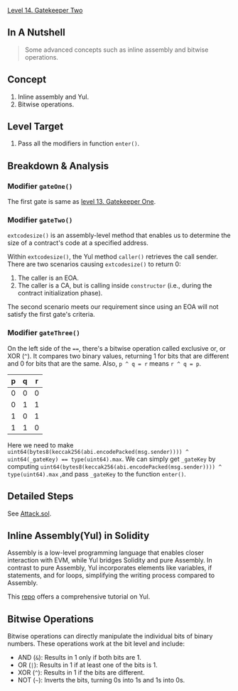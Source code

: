 [Level 14. Gatekeeper Two](https://ethernaut.openzeppelin.com/level/14)

## In A Nutshell

> Some advanced concepts such as inline assembly and bitwise operations.

## Concept

1. Inline assembly and Yul.
2. Bitwise operations.

## Level Target

1. Pass all the modifiers in function `enter()`.

## Breakdown & Analysis

### Modifier `gateOne()`
The first gate is same as [level 13. Gatekeeper One](https://github.com/timou0911/Ethernaut_Writeup/blob/main/13.%20Gatekeeper%20One%20%E2%98%85%E2%98%85%E2%98%85%E2%98%85%E2%98%86/README.md#modifier-gateone).

### Modifier `gateTwo()`
`extcodesize()` is an assembly-level method that enables us to determine the size of a contract's code at a specified address.

Within `extcodesize()`, the Yul method `caller()` retrieves the call sender. There are two scenarios causing `extcodesize()` to return 0:

1. The caller is an EOA.
2. The caller is a CA, but is calling inside `constructor` (i.e., during the contract initialization phase).

The second scenario meets our requirement since using an EOA will not satisfy the first gate's criteria.

### Modifier `gateThree()`
On the left side of the `==`, there's a bitwise operation called exclusive or, or XOR (`^`). It compares two binary values, returning 1 for bits that are different and 0 for bits that are the same. Also, `p ^ q = r` means `r ^ q = p`.

| p | q | r |
| - | - | - |
| 0 | 0 | 0 |
| 0 | 1 | 1 |
| 1 | 0 | 1 |
| 1 | 1 | 0 |

Here we need to make `uint64(bytes8(keccak256(abi.encodePacked(msg.sender)))) ^ uint64(_gateKey) == type(uint64).max`. We can simply get `_gateKey` by computing `uint64(bytes8(keccak256(abi.encodePacked(msg.sender)))) ^ type(uint64).max` ,and pass `_gateKey` to the function `enter()`.


## Detailed Steps

See [Attack.sol](https://github.com/timou0911/Ethernaut_Writeup/blob/main/14.%20Gatekeeper%20Two%20%E2%98%85%E2%98%85%E2%98%85%E2%98%86%E2%98%86/Attack.sol).

## Inline Assembly(Yul) in Solidity

Assembly is a low-level programming language that enables closer interaction with EVM, while Yul bridges Solidity and pure Assembly. In contrast to pure Assembly, Yul incorporates elements like variables, if statements, and for loops, simplifying the writing process compared to Assembly.

This [repo](https://github.com/andreitoma8/learn-yul) offers a comprehensive tutorial on Yul.

## Bitwise Operations

Bitwise operations can directly manipulate the individual bits of binary numbers. These operations work at the bit level and include:

* AND (`&`): Results in 1 only if both bits are 1.
* OR (`|`): Results in 1 if at least one of the bits is 1.
* XOR (`^`): Results in 1 if the bits are different.
* NOT (`~`): Inverts the bits, turning 0s into 1s and 1s into 0s.
